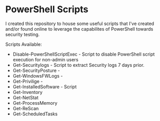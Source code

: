 # PowerShell Scripts

I created this repository to house some useful scripts that I've created and/or found online to leverage the capabilites of PowerShell towards security testing. 

Scripts Available:

* Disable-PowerShellScriptExec  -  Script to disable PowerShell script execution for non-admin users
* Get-Securitylogs - Script to extract Security logs 7 days prior. 
* Get-SecurityPosture - 
* Get-WindowsFWLogs - 
* Get-Privilige - 
* Get-InstalledSoftware - Script
* Get-Inventory
* Get-NetStat
* Get-ProcessMemory
* Get-ReScan
* Get-ScheduledTasks
